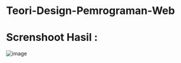 # Teori-Design-Pemrograman-Web

# Screnshoot Hasil :

![image](https://user-images.githubusercontent.com/72422050/137567167-a6d2b4ce-d664-4acc-a1ea-289e2d56cdf8.png)

